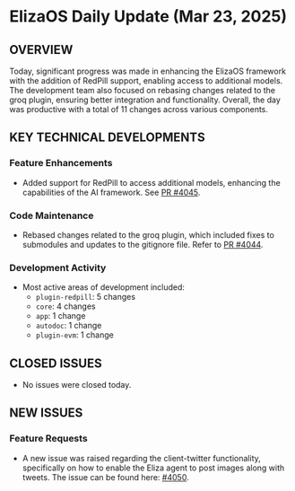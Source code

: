 # ElizaOS Daily Update (Mar 23, 2025)

## OVERVIEW 
Today, significant progress was made in enhancing the ElizaOS framework with the addition of RedPill support, enabling access to additional models. The development team also focused on rebasing changes related to the groq plugin, ensuring better integration and functionality. Overall, the day was productive with a total of 11 changes across various components.

## KEY TECHNICAL DEVELOPMENTS

### Feature Enhancements
- Added support for RedPill to access additional models, enhancing the capabilities of the AI framework. See [PR #4045](https://github.com/elizaos/eliza/pull/4045).

### Code Maintenance
- Rebased changes related to the groq plugin, which included fixes to submodules and updates to the gitignore file. Refer to [PR #4044](https://github.com/elizaos/eliza/pull/4044).

### Development Activity
- Most active areas of development included:
  - `plugin-redpill`: 5 changes
  - `core`: 4 changes
  - `app`: 1 change
  - `autodoc`: 1 change
  - `plugin-evm`: 1 change

## CLOSED ISSUES
- No issues were closed today.

## NEW ISSUES
### Feature Requests
- A new issue was raised regarding the client-twitter functionality, specifically on how to enable the Eliza agent to post images along with tweets. The issue can be found here: [#4050](https://github.com/elizaos/eliza/issues/4050).